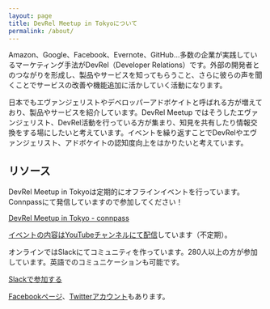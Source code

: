 ```yaml
---
layout: page
title: DevRel Meetup in Tokyoについて
permalink: /about/
---
```


Amazon、Google、Facebook、Evernote、GitHub…多数の企業が実践しているマーケティング手法がDevRel（Developer Relations）です。外部の開発者とのつながりを形成し、製品やサービスを知ってもらうこと、さらに彼らの声を聞くことでサービスの改善や機能追加に活かしていく活動になります。

日本でもエヴァンジェリストやデベロッパーアドボケイトと呼ばれる方が増えており、製品やサービスを紹介しています。DevRel Meetup ではそうしたエヴァンジェリスト、DevRel活動を行っている方が集まり、知見を共有したり情報交換をする場にしたいと考えています。イベントを繰り返すことでDevRelやエヴァンジェリスト、アドボケイトの認知度向上をはかりたいと考えています。

## リソース

DevRel Meetup in Tokyoは定期的にオフラインイベントを行っています。Connpassにて発信していますので参加してください！

[DevRel Meetup in Tokyo - connpass](https://devrel.connpass.com/)

[イベントの内容はYouTubeチャンネルにて配信](https://www.youtube.com/channel/UC0ZgE2vnoQfTe0O3dufsb1w)しています（不定期）。

オンラインではSlackにてコミュニティを作っています。280人以上の方が参加しています。英語でのコミュニケーションも可能です。

[Slackで参加する](http://slack-inviter.herokuapp.com)

[Facebookページ](http://facebook.com/devreltokyo/)、[Twitterアカウント](http://twitter.com/devrelTokyo)もあります。


